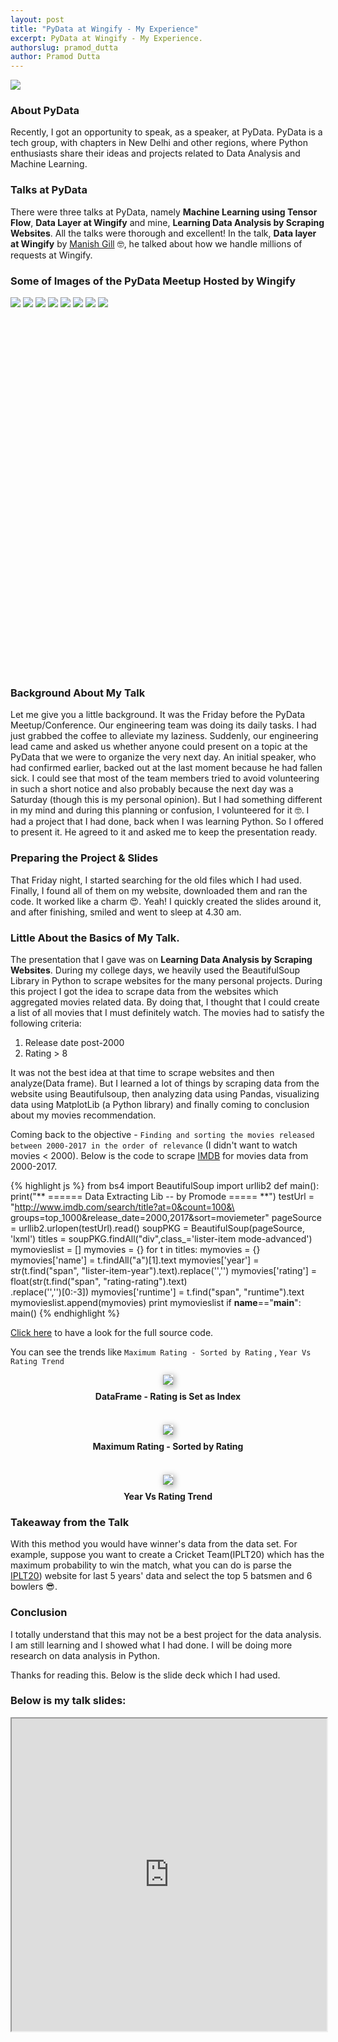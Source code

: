 ```yaml
---
layout: post
title: "PyData at Wingify - My Experience"
excerpt: PyData at Wingify - My Experience.
authorslug: pramod_dutta
author: Pramod Dutta
---
```


<img src="/images/2017/06/6.jpg">


### About PyData

Recently, I got an opportunity to speak, as a speaker, at PyData. PyData is a tech group, with chapters in New Delhi and other regions, where Python enthusiasts share their ideas and projects related to Data Analysis and Machine Learning.

### Talks at PyData

There were three talks at PyData, namely **Machine Learning using Tensor Flow**, **Data Layer at Wingify** and mine, **Learning Data Analysis by Scraping Websites**. All the talks were thorough and excellent! In the talk, **Data layer at Wingify** by [Manish Gill](https://twitter.com/mgill25) 🤓, he talked about how we handle millions of requests at Wingify.


### Some of Images of the PyData Meetup Hosted by Wingify
<script>Galleria.run('#pydata-meetup-gallery');</script>
<div id="pydata-meetup-gallery" style="height: 600px;">
    <img src="/images/2017/06/0.jpg">
    <img src="/images/2017/06/8.jpg">
    <img src="/images/2017/06/7.jpg">
    <img src="/images/2017/06/2.jpg">
    <img src="/images/2017/06/1.jpg">
    <img src="/images/2017/06/5.jpg">
    <img src="/images/2017/06/4.jpg">
    <img src="/images/2017/06/9.jpg">
</div>

### Background About My Talk

Let me give you a little background. It was the Friday before the PyData Meetup/Conference. Our engineering team was doing its daily tasks. I had just grabbed the coffee to alleviate my laziness. Suddenly, our engineering lead came and asked us whether anyone could present on a topic at the PyData that we were to organize the very next day. An initial speaker, who had confirmed earlier, backed out at the last moment because he had fallen sick. I could see that most of the team members tried to avoid volunteering in such a short notice and also probably because the next day was a Saturday (though this is my personal opinion). But I had something different in my mind and during this planning or confusion, I volunteered for it 🤓. I had a project that I had done, back when I was learning Python. So I offered to present it. He agreed to it and asked me to keep the presentation ready.

### Preparing the Project & Slides

That Friday night, I started searching for the old files which I had used. Finally, I found all of them on my website, downloaded them and ran the code. It worked like a charm 😍. Yeah! I quickly created the slides around it, and after finishing, smiled and went to sleep at 4.30 am.


### Little About the Basics of My Talk.

The presentation that I gave was on **Learning Data Analysis by Scraping Websites**. During my college days, we heavily used the BeautifulSoup Library in Python to scrape websites for the many personal projects. During this project I got the idea to scrape data from the websites which aggregated movies related data. By doing that, I thought that I could create a list of all movies that I must definitely watch. The movies had to satisfy the following criteria:

1. Release date post-2000
2. Rating > 8

It was not the best idea at that time to scrape websites and then analyze(Data frame). But I learned a lot of things by scraping data from the website using Beautifulsoup, then analyzing data using Pandas, visualizing data using MatplotLib (a Python library) and finally coming to conclusion about my movies recommendation.

Coming back to the objective - ``` Finding and sorting the movies released between 2000-2017 in the order of relevance ``` (I didn't want to watch movies < 2000).
Below is the code to scrape [IMDB](http://www.imdb.com/) for movies data from 2000-2017.

{% highlight js %}
from bs4 import BeautifulSoup
import urllib2
def main():
    print("** ======  Data Extracting Lib -- by Promode  ===== **")
    testUrl = "http://www.imdb.com/search/title?at=0&count=100&\
    groups=top_1000&release_date=2000,2017&sort=moviemeter"
    pageSource = urllib2.urlopen(testUrl).read()
    soupPKG = BeautifulSoup(pageSource, 'lxml')
    titles = soupPKG.findAll("div",class_='lister-item mode-advanced')
    mymovieslist = []
    mymovies = {}
    for t in titles:
        mymovies = {}
        mymovies['name'] = t.findAll("a")[1].text
        mymovies['year'] = str(t.find("span", "lister-item-year").text).replace('','')
        mymovies['rating'] = float(str(t.find("span", "rating-rating").text)\
        .replace('','')[0:-3])
        mymovies['runtime'] = t.find("span", "runtime").text
        mymovieslist.append(mymovies)
    print mymovieslist
if __name__=="__main__":
    main()
{% endhighlight %}

[Click here](https://github.com/PramodDutta/ScrapToDataAnalysis) to have a look for the full source code.

You can see the trends like  ```Maximum Rating - Sorted by Rating```  , ```Year Vs Rating Trend```




<div style="text-align:center; margin: 10px;">
  <img src="/images/2017/06/1_M.png" style="box-shadow: 2px 2px 10px 1px #aaa">
  <div style="margin: 10px;"><b>DataFrame  - Rating is Set as Index</b></div>
</div>

<br>

<div style="text-align:center; margin: 10px;">
  <img src="/images/2017/06/tt.png" style="box-shadow: 2px 2px 10px 1px #aaa">
  <div style="margin: 10px;"><b>Maximum Rating - Sorted by Rating</b></div>
</div>

<br>

<div style="text-align:center; margin: 10px;">
  <img src="/images/2017/06/graph.png" style="box-shadow: 2px 2px 10px 1px #aaa">
  <div style="margin: 10px;"><b>Year Vs Rating Trend</b></div>
</div>


### Takeaway from the Talk

With this method you would have winner's data from the data set. For example, suppose you want to create a Cricket Team(IPLT20) which has the maximum probability to win the match, what you can do is parse the [IPLT20](http://www.iplt20.com/)) website for last 5 years' data and select the top 5 batsmen and 6 bowlers 😎.


### Conclusion

I totally understand that this may not be a best project for the data analysis. I am still learning and I showed what I had done. I will be doing more research on data analysis in Python.

Thanks for reading this.
Below is the slide deck which I had used.

### Below is my talk slides:
<iframe src='http://py.scrolltest.com/#/' height="500px" width="100%" />








